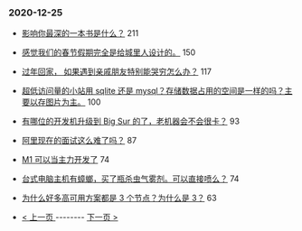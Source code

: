 ### 2020-12-25 
- [影响你最深的一本书是什么？](https://www.v2ex.com/t/738730) 211
- [感觉我们的春节假期完全是给城里人设计的。](https://www.v2ex.com/t/738784) 150
- [过年回家，
如果遇到亲戚朋友特别能哭穷怎么办？](https://www.v2ex.com/t/738774) 117
- [超低访问量的小站用 sqlite 还是 mysql？存储数据占用的空间是一样的吗？主要以存图片为主。](https://www.v2ex.com/t/738766) 100
- [有哪位的开发机升级到 Big Sur 的了，老机器会不会很卡？](https://www.v2ex.com/t/738788) 93
- [阿里现在的面试这么难了吗？](https://www.v2ex.com/t/738815) 87
- [M1 可以当主力开发了](https://www.v2ex.com/t/738763) 74
- [台式电脑主机有蟑螂，买了瓶杀虫气雾剂。可以直接喷么？](https://www.v2ex.com/t/738787) 74
- [为什么好多高可用方案都是 3 个节点？为什么是 3？](https://www.v2ex.com/t/738827) 63 

- [ < 上一页 ](https://github.com/able8/v2ex-hot-record/blob/master/2020-12-24.md) -------- [ 下一页 > ](https://github.com/able8/v2ex-hot-record/blob/master/2020-12-26.md)